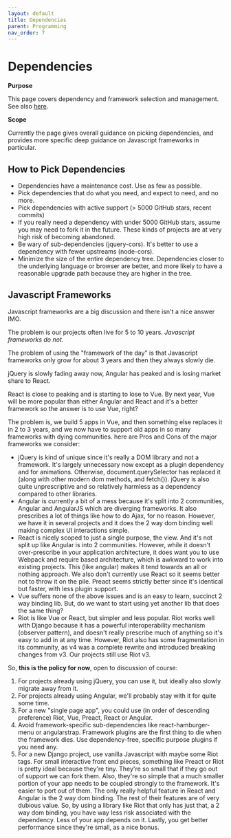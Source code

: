 ```yaml
---
layout: default
title: Dependencies
parent: Programming
nav_order: 7
---
```


# Dependencies

**Purpose**

This page covers dependency and framework selection and management. See also [here](https://web.archive.org/web/20180223065908/http://discuss.joelonsoftware.com/default.asp?joel.3.219431).

**Scope**

Currently the page gives overall guidance on picking dependencies, and provides more specific deep guidance on Javascript frameworks in particular.

## How to Pick Dependencies

  - Dependencies have a maintenance cost. Use as few as possible.
  - Pick dependencies that do what you need, and expect to need, and no more.
  - Pick dependencies with active support (\> 5000 GitHub stars, recent commits)
  - If you really need a dependency with under 5000 GitHub stars, assume you may need to fork it in the future. These kinds of projects are at very high risk of becoming abandoned.
  - Be wary of sub-dependencies (jquery-cors). It's better to use a dependency with fewer upstreams (node-cors).
  - Minimize the size of the entire dependency tree. Dependencies closer to the underlying language or browser are better, and more likely to have a reasonable upgrade path because they are higher in the tree.

## Javascript Frameworks

Javascript frameworks are a big discussion and there isn't a nice answer IMO. 

The problem is our projects often live for 5 to 10 years. *Javascript frameworks do not.*

The problem of using the "framework of the day" is that Javascript frameworks only grow for about 3 years and then they always slowly die.

jQuery is slowly fading away now, Angular has peaked and is losing market share to React. 

React is close to peaking and is starting to lose
to Vue. By next year, Vue will be more popular than either Angular and React and it's a better framework so the answer is to use Vue, right?

The problem is, we build 5 apps in Vue, and then something else replaces it in 2 to 3 years, and we now have to support old apps in so many frameworks with dying communities. here are Pros and Cons of the major
frameworks we consider:

  - jQuery is kind of unique since it's really a DOM library and not a
    framework. It's largely unnecessary now except as a plugin
    dependency and for animations. Otherwise, document.querySelector has
    replaced it (along with other modern dom methods, and fetch()).
    jQuery is also quite unprescriptive and so relatively harmless as a
    dependency compared to other libraries.
  - Angular is currently a bit of a mess because it's split into 2
    communities, Angular and AngularJS which are diverging frameworks.
    It also prescribes a lot of things like how to do Ajax, for no
    reason. However, we have it in several projects and it does the 2
    way dom binding well making complex UI interactions simple.
  - React is nicely scoped to just a single purpose, the view. And it's
    not split up like Angular is into 2 communities. However, while it
    doesn't over-prescribe in your application architecture, it does
    want you to use Webpack and require based architecture, which is
    awkward to work into existing projects. This (like angular) makes it
    tend towards an all or nothing approach. We also don't currently use
    React so it seems better not to throw it on the pile. Preact seems
    strictly better since it's identical but faster, with less plugin
    support.
  - Vue suffers none of the above issues and is an easy to learn,
    succinct 2 way binding lib. But, do we want to start using yet
    another lib that does the same thing?
  - Riot is like Vue or React, but simpler and less popular. Riot works
    well with Django because it has a powerful interoperability
    mechanism (observer pattern), and doesn't really prescribe much of
    anything so it's easy to add in at any time. However, Riot also has
    some fragmentation in its community, as v4 was a complete rewrite
    and introduced breaking changes from v3. Our projects still use Riot
    v3.

So, **this is the policy for now**, open to discussion of course:

1.  For projects already using jQuery, you can use it, but ideally also
    slowly migrate away from it.
2.  For projects already using Angular, we'll probably stay with it for
    quite some time.
3.  For a new "single page app", you could use (in order of descending
    preference) Riot, Vue, Preact, React or Angular.
4.  Avoid framework-specific sub-dependencies like react-hamburger-menu
    or angularstrap. Framework plugins are the first thing to die when
    the framework dies. Use dependency-free, specific purpose plugins if
    you need any.
5.  For a new Django project, use vanilla Javascript with maybe some
    Riot tags. For small interactive front end pieces, something like
    Preact or Riot is pretty ideal because they're tiny. They're so
    small that if they go out of support we can fork them. Also, they're
    so simple that a much smaller portion of your app needs to be
    coupled strongly to the framework. It's easier to port out of them.
    The only really helpful feature in React and Angular is the 2 way
    dom binding. The rest of their features are of very dubious value.
    So, by using a library like Riot that only has just that, a 2 way
    dom binding, you have way less risk associated with the dependency.
    Less of your app depends on it. Lastly, you get better performance
    since they're small, as a nice bonus.

